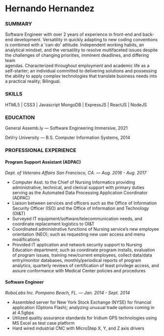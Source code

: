 # Hernando Hernandez 

### SUMMARY

Software Engineer with over 2 years of experience in front-end and back-end development. 
Versatility in quickly adapting to new coding conventions is combined with a 'can-do' attitude. 
Independent working habits, an analytical mindset, and the versatility to resolve multifaceted 
issues despite the challenges of changing priorities, imminent deadlines, and differing team  
agendas. Characterized throughout employment and academic life as a self-starter; an individual 
committed to delivering solutions and possessing the ability to apply complex technologies that 
translate business needs into a practical reality; Bilingual.

### SKILLS

HTML5 | CSS3 | Javascript 
MongoDB | ExpressJS | ReactJS | NodeJS

### EDUCATION

General Assemb.ly — Software Engineering Immersive, 2021

DeVry University — B.S. Computer Information Systems, 2014

### PROFESSIONAL EXPERIENCE

#### Program Support Assistant (ADPAC)

*Dept. of Veterans Affairs  San Francisco, CA. — Aug. 2016 - Aug. 2017*
- Computer Asst. to the Chief of Nursing Informatics providing administrative, technical, and clerical 
support with primary duties serving as the Automated Data Processing Application Coordinator (ADPAC)
- Liaison between services and officers such as the Office of Information Security Officer (ISO) and 
the Office of Information and Technology (OI&T)
- Surveyed IT equipment/software/telecommunication needs, and coordinate replacement logistics to OI&T
- Coordinated administrative functions of Nursing service’s new employee orientation (NEO); such as 
requesting new user access and menu modifications
- Provided IT application and network security support to Nursing Education department; such as 
coordinate program installs, evaluation of program issues, training new/current employees, collect
data/data entry/monitor databases, monthly/periodical reports of program analytics, quarterly reviews 
of certification of least privilege access, and assure conformance with Medical Center policies and 
procedures


#### Software Engineer

*RoboLabs Inc.  Pompano Beach, FL. — Jan. 2014 - Sept. 2014*
- Assembled server for New York Stock Exchange (NYSE) for financial application (Options Flash); 
analyzing unusual trade options coming in at 4.5gbps
- Utilized quality assurance standards for Iridium GPS technologies using MS Excel as test case platform
- Hard wired industrial CNC with MicroStep X, Y, and Z axis drivers



